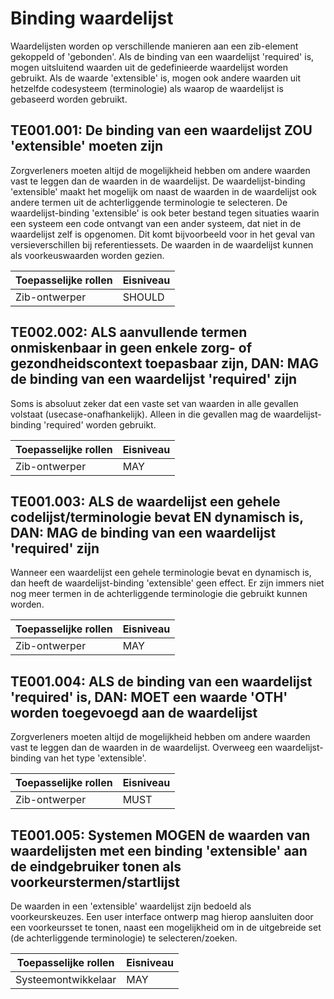 ﻿# Binding waardelijst

Waardelijsten worden op verschillende manieren aan een zib-element gekoppeld of 'gebonden'. Als de binding van een
waardelijst 'required' is, mogen uitsluitend waarden uit de gedefinieerde waardelijst worden gebruikt. Als de waarde
'extensible' is, mogen ook andere  waarden uit hetzelfde codesysteem (terminologie) als waarop de waardelijst is
gebaseerd worden gebruikt.

## TE001.001: De binding van een waardelijst ZOU 'extensible' moeten zijn

Zorgverleners moeten altijd de mogelijkheid hebben om andere waarden vast te leggen dan de waarden in de waardelijst. De
waardelijst-binding 'extensible' maakt het mogelijk om naast de waarden in de waardelijst ook andere termen uit de
achterliggende terminologie te selecteren. De waardelijst-binding 'extensible' is ook beter bestand tegen situaties
waarin een systeem een code ontvangt van een ander systeem, dat niet in de waardelijst zelf is opgenomen. Dit komt
bijvoorbeeld voor in het geval van versieverschillen bij referentiessets. De waarden in de waardelijst kunnen als
voorkeuswaarden worden gezien.

| Toepasselijke rollen | Eisniveau |
|----------------------|-----------|
| Zib-ontwerper        | SHOULD    |

## TE002.002: ALS aanvullende termen onmiskenbaar in geen enkele zorg- of gezondheidscontext toepasbaar zijn, DAN: MAG de binding van een waardelijst 'required' zijn

Soms is absoluut zeker dat een vaste set van waarden in alle gevallen volstaat (usecase-onafhankelijk). Alleen in die
gevallen mag de waardelijst-binding 'required' worden gebruikt.

| Toepasselijke rollen | Eisniveau |
|----------------------|-----------|
| Zib-ontwerper        | MAY       |

## TE001.003: ALS de waardelijst een gehele codelijst/terminologie bevat EN dynamisch is, DAN: MAG de binding van een waardelijst 'required' zijn

Wanneer een waardelijst een gehele terminologie bevat en dynamisch is, dan heeft de waardelijst-binding 'extensible'
geen effect. Er zijn immers niet nog meer termen in de achterliggende terminologie die gebruikt kunnen worden.

| Toepasselijke rollen | Eisniveau |
|----------------------|-----------|
| Zib-ontwerper        | MAY       |

## TE001.004: ALS de binding van een waardelijst 'required' is, DAN: MOET een waarde 'OTH' worden toegevoegd aan de waardelijst

Zorgverleners moeten altijd de mogelijkheid hebben om andere waarden vast te leggen dan de waarden in de waardelijst.
Overweeg een waardelijst-binding van het type 'extensible'.

| Toepasselijke rollen | Eisniveau |
|----------------------|-----------|
| Zib-ontwerper        | MUST      |

## TE001.005: Systemen MOGEN de waarden van waardelijsten met een binding 'extensible' aan de eindgebruiker tonen als voorkeurstermen/startlijst

De waarden in een 'extensible' waardelijst zijn bedoeld als voorkeurskeuzes. Een user interface ontwerp mag hierop
aansluiten door een voorkeursset te tonen, naast een mogelijkheid om in de uitgebreide set (de achterliggende
terminologie) te selecteren/zoeken.

| Toepasselijke rollen | Eisniveau |
|----------------------|-----------|
| Systeemontwikkelaar  | MAY       |